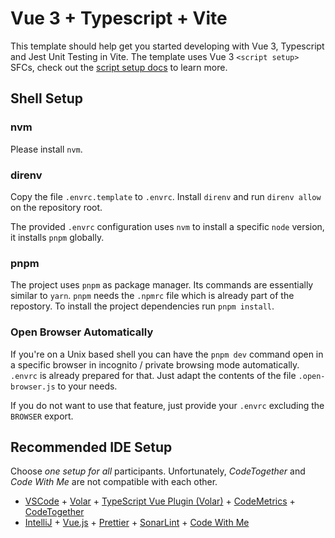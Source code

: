 # Vue 3 + Typescript + Vite

This template should help get you started developing with Vue 3, Typescript and Jest Unit Testing in Vite. The template uses Vue 3 `<script setup>` SFCs, check out the [script setup docs](https://v3.vuejs.org/api/sfc-script-setup.html#sfc-script-setup) to learn more.

## Shell Setup
### nvm
Please install `nvm`.

### direnv
Copy the file `.envrc.template` to `.envrc`.
Install `direnv` and run `direnv allow` on the repository root.

The provided `.envrc` configuration uses `nvm` to install a specific `node` version, it installs `pnpm` globally.

### pnpm
The project uses `pnpm` as package manager. Its commands are essentially similar to `yarn`. `pnpm` needs the `.npmrc` file which is already part of the repostory. To install the project dependencies run `pnpm install`.

### Open Browser Automatically
If you're on a Unix based shell you can have the `pnpm dev` command open in a specific browser in incognito / private browsing mode automatically.
`.envrc` is already prepared for that. Just adapt the contents of the file `.open-browser.js` to your needs.

If you do not want to use that feature, just provide your `.envrc` excluding the `BROWSER` export.

## Recommended IDE Setup
Choose *one setup for all* participants. Unfortunately, *CodeTogether* and *Code With Me* are not compatible with each other. 
- [VSCode](https://code.visualstudio.com/) + [Volar](https://marketplace.visualstudio.com/items?itemName=Vue.volar) + [TypeScript Vue Plugin (Volar)](https://marketplace.visualstudio.com/items?itemName=Vue.vscode-typescript-vue-plugin) + [CodeMetrics](https://marketplace.visualstudio.com/items?itemName=kisstkondoros.vscode-codemetrics) + [CodeTogether](https://marketplace.visualstudio.com/items?itemName=genuitecllc.codetogether)
- [IntelliJ](https://www.jetbrains.com/de-de/idea/) + [Vue.js](https://plugins.jetbrains.com/plugin/9442-vue-js) + [Prettier](https://plugins.jetbrains.com/plugin/10456-prettier) + [SonarLint](https://plugins.jetbrains.com/plugin/7973-sonarlint) + [Code With Me](https://www.jetbrains.com/de-de/code-with-me/)

